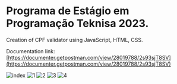 # Programa de Estágio em Programação Teknisa 2023.

Creation of CPF validator using JavaScript, HTML, CSS.

Documentation link: [https://documenter.getpostman.com/view/28019788/2s93sjT8SV](https://documenter.getpostman.com/view/28019788/2s93sjT8SV)

![index](https://github.com/gabrielrcarv/validator-cpf-teknisa-23/assets/70913425/dc2aa2f7-4ac9-4403-ab5a-c48ccf12e0be)
![1](https://github.com/gabrielrcarv/validator-cpf-teknisa-23/assets/70913425/d4ce115b-c10d-442c-8796-02cae97ef643)
![2](https://github.com/gabrielrcarv/validator-cpf-teknisa-23/assets/70913425/94ed3c8a-cfd8-4b1d-9ae4-a3734c02e97c)
![3](https://github.com/gabrielrcarv/validator-cpf-teknisa-23/assets/70913425/4fb6ed20-ebb9-48f0-b087-a6fc536d860c)
![4](https://github.com/gabrielrcarv/validator-cpf-teknisa-23/assets/70913425/54bbdc67-8560-466b-b60f-04d63acb7eb9)
